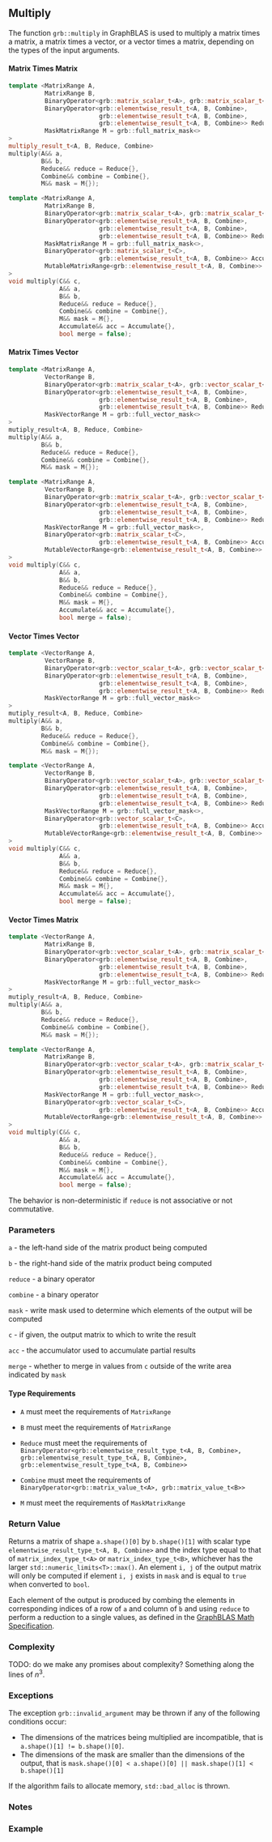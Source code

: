 ## Multiply

The function `grb::multiply` in GraphBLAS is used to multiply a matrix times a matrix, a matrix times a vector, or a vector times a matrix, depending on the types of the input arguments.

#### Matrix Times Matrix
```cpp
template <MatrixRange A,
          MatrixRange B,
          BinaryOperator<grb::matrix_scalar_t<A>, grb::matrix_scalar_t<B>> Combine,
          BinaryOperator<grb::elementwise_result_t<A, B, Combine>,
                         grb::elementwise_result_t<A, B, Combine>,
                         grb::elementwise_result_t<A, B, Combine>> Reduce,
          MaskMatrixRange M = grb::full_matrix_mask<>
>
multiply_result_t<A, B, Reduce, Combine>
multiply(A&& a,                                                                         (1)
         B&& b,
         Reduce&& reduce = Reduce{},
         Combine&& combine = Combine{},
         M&& mask = M{});

template <MatrixRange A,
          MatrixRange B,
          BinaryOperator<grb::matrix_scalar_t<A>, grb::matrix_scalar_t<B>> Combine,
          BinaryOperator<grb::elementwise_result_t<A, B, Combine>,
                         grb::elementwise_result_t<A, B, Combine>,
                         grb::elementwise_result_t<A, B, Combine>> Reduce,
          MaskMatrixRange M = grb::full_matrix_mask<>,
          BinaryOperator<grb::matrix_scalar_t<C>,
                         grb::elementwise_result_t<A, B, Combine>> Accumulate = grb::take_right,
          MutableMatrixRange<grb::elementwise_result_t<A, B, Combine>> C
>
void multiply(C&& c,                                                                    (2)
              A&& a,
              B&& b,
              Reduce&& reduce = Reduce{},
              Combine&& combine = Combine{},
              M&& mask = M{},
              Accumulate&& acc = Accumulate{},
              bool merge = false);
```

#### Matrix Times Vector

```cpp
template <MatrixRange A,
          VectorRange B,
          BinaryOperator<grb::matrix_scalar_t<A>, grb::vector_scalar_t<B>> Combine,
          BinaryOperator<grb::elementwise_result_t<A, B, Combine>,
                         grb::elementwise_result_t<A, B, Combine>,
                         grb::elementwise_result_t<A, B, Combine>> Reduce,
          MaskVectorRange M = grb::full_vector_mask<>
>
mutiply_result<A, B, Reduce, Combine>
multiply(A&& a,                                                                         (3)
         B&& b,
         Reduce&& reduce = Reduce{},
         Combine&& combine = Combine{},
         M&& mask = M{});

template <MatrixRange A,
          VectorRange B,
          BinaryOperator<grb::matrix_scalar_t<A>, grb::vector_scalar_t<B>> Combine,
          BinaryOperator<grb::elementwise_result_t<A, B, Combine>,
                         grb::elementwise_result_t<A, B, Combine>,
                         grb::elementwise_result_t<A, B, Combine>> Reduce,
          MaskVectorRange M = grb::full_vector_mask<>,
          BinaryOperator<grb::matrix_scalar_t<C>,
                         grb::elementwise_result_t<A, B, Combine>> Accumulate = grb::take_right,
          MutableVectorRange<grb::elementwise_result_t<A, B, Combine>> C
>
void multiply(C&& c,                                                                    (4)
              A&& a,
              B&& b,
              Reduce&& reduce = Reduce{},
              Combine&& combine = Combine{},
              M&& mask = M{},
              Accumulate&& acc = Accumulate{},
              bool merge = false);
```

#### Vector Times Vector

```cpp
template <VectorRange A,
          VectorRange B,
          BinaryOperator<grb::vector_scalar_t<A>, grb::vector_scalar_t<B>> Combine,
          BinaryOperator<grb::elementwise_result_t<A, B, Combine>,
                         grb::elementwise_result_t<A, B, Combine>,
                         grb::elementwise_result_t<A, B, Combine>> Reduce,
          MaskVectorRange M = grb::full_vector_mask<>
>
mutiply_result<A, B, Reduce, Combine>
multiply(A&& a,                                                                         (5)
         B&& b,
         Reduce&& reduce = Reduce{},
         Combine&& combine = Combine{},
         M&& mask = M{});

template <VectorRange A,
          VectorRange B,
          BinaryOperator<grb::vector_scalar_t<A>, grb::vector_scalar_t<B>> Combine,
          BinaryOperator<grb::elementwise_result_t<A, B, Combine>,
                         grb::elementwise_result_t<A, B, Combine>,
                         grb::elementwise_result_t<A, B, Combine>> Reduce,
          MaskVectorRange M = grb::full_vector_mask<>,
          BinaryOperator<grb::vector_scalar_t<C>,
                         grb::elementwise_result_t<A, B, Combine>> Accumulate = grb::take_right,
          MutableVectorRange<grb::elementwise_result_t<A, B, Combine>> C
>
void multiply(C&& c,                                                                    (6)
              A&& a,
              B&& b,
              Reduce&& reduce = Reduce{},
              Combine&& combine = Combine{},
              M&& mask = M{},
              Accumulate&& acc = Accumulate{},
              bool merge = false);
```

#### Vector Times Matrix

```cpp
template <VectorRange A,
          MatrixRange B,
          BinaryOperator<grb::vector_scalar_t<A>, grb::matrix_scalar_t<B>> Combine,
          BinaryOperator<grb::elementwise_result_t<A, B, Combine>,
                         grb::elementwise_result_t<A, B, Combine>,
                         grb::elementwise_result_t<A, B, Combine>> Reduce,
          MaskVectorRange M = grb::full_vector_mask<>
>
mutiply_result<A, B, Reduce, Combine>
multiply(A&& a,                                                                         (7)
         B&& b,
         Reduce&& reduce = Reduce{},
         Combine&& combine = Combine{},
         M&& mask = M{});

template <VectorRange A,
          MatrixRange B,
          BinaryOperator<grb::vector_scalar_t<A>, grb::matrix_scalar_t<B>> Combine,
          BinaryOperator<grb::elementwise_result_t<A, B, Combine>,
                         grb::elementwise_result_t<A, B, Combine>,
                         grb::elementwise_result_t<A, B, Combine>> Reduce,
          MaskVectorRange M = grb::full_vector_mask<>,
          BinaryOperator<grb::vector_scalar_t<C>,
                         grb::elementwise_result_t<A, B, Combine>> Accumulate = grb::take_right,
          MutableVectorRange<grb::elementwise_result_t<A, B, Combine>> C
>
void multiply(C&& c,                                                                    (8)
              A&& a,
              B&& b,
              Reduce&& reduce = Reduce{},
              Combine&& combine = Combine{},
              M&& mask = M{},
              Accumulate&& acc = Accumulate{},
              bool merge = false);
```

The behavior is non-deterministic if `reduce` is not associative or not commutative.

### Parameters
`a` - the left-hand side of the matrix product being computed

`b` - the right-hand side of the matrix product being computed

`reduce` - a binary operator

`combine` - a binary operator

`mask` - write mask used to determine which elements of the output will be computed


`c` - if given, the output matrix to which to write the result

`acc` - the accumulator used to accumulate partial results 

`merge` - whether to merge in values from `c` outside of the write area indicated by `mask`

#### Type Requirements
- `A` must meet the requirements of `MatrixRange`

- `B` must meet the requirements of `MatrixRange`

- `Reduce` must meet the requirements of `BinaryOperator<grb::elementwise_result_type_t<A, B, Combine>, grb::elementwise_result_type_t<A, B, Combine>, grb::elementwise_result_type_t<A, B, Combine>>`

- `Combine` must meet the requirements of `BinaryOperator<grb::matrix_value_t<A>, grb::matrix_value_t<B>>`

- `M` must meet the requirements of `MaskMatrixRange`

### Return Value

Returns a matrix of shape `a.shape()[0]` by `b.shape()[1]` with scalar type
`elementwise_result_type_t<A, B, Combine>` and the index type equal to that of `matrix_index_type_t<A>`
or `matrix_index_type_t<B>`, whichever has the larger `std::numeric_limits<T>::max()`.  An element `i, j`
of the output matrix will only be computed if element `i, j` exists in `mask` and is equal to `true`
when converted to `bool`.

Each element of the output is produced by combing the elements in corresponding indices of a row of `a`
and column of `b` and using `reduce` to perform a reduction to a single values, as defined in the
[GraphBLAS Math Specification](https://github.com/GraphBLAS/graphblas-api-math).

### Complexity
TODO: do we make any promises about complexity?
Something along the lines of $n^3$.

### Exceptions
The exception `grb::invalid_argument` may be thrown if any of the following conditions occur:

- The dimensions of the matrices being multiplied are incompatible, that is `a.shape()[1] != b.shape()[0]`.
- The dimensions of the mask are smaller than the dimensions of the output, that is `mask.shape()[0] < a.shape()[0] || mask.shape()[1] < b.shape()[1]`

If the algorithm fails to allocate memory, `std::bad_alloc` is thrown.

### Notes

### Example
